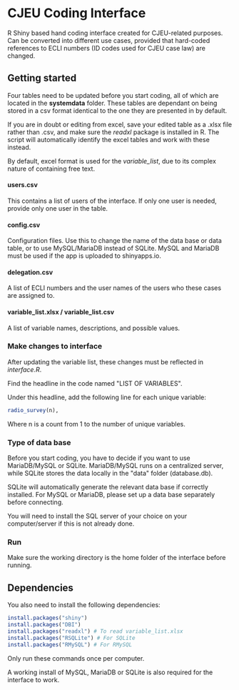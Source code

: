 # CJEU Coding Interface

R Shiny based hand coding interface created for CJEU-related purposes. Can be converted into different use
cases, provided that hard-coded references to ECLI numbers (ID codes used for CJEU case law) are changed.

## Getting started 
Four tables need to be updated before you start coding, all of which are located in the **systemdata** folder. These
tables are dependant on being stored in a csv format identical to the one they are presented in by default. 

If you are in doubt or editing from excel, save your edited table as a .xlsx file rather than .csv, and make sure the
*readxl* package is installed in R. The script will automatically identify the excel tables and work with these instead.

By default, excel format is used for the *variable_list*, due to its complex nature of containing free text.

#### users.csv
This contains a list of users of the interface. If only one user is needed, provide only one user in the table.

#### config.csv
Configuration files. Use this to change the name of the data base or data table, or to use MySQL/MariaDB instead of
SQLite. MySQL and MariaDB must be used if the app is uploaded to shinyapps.io.

#### delegation.csv
A list of ECLI numbers and the user names of the users who these cases are assigned to.

#### variable_list.xlsx / variable_list.csv
A list of variable names, descriptions, and possible values. 

### Make changes to interface
After updating the variable list, these changes must be reflected in *interface.R*.

Find the headline in the code named "LIST OF VARIABLES".

Under this headline, add the following line for each unique variable:

```R
radio_survey(n),
```

Where n is a count from 1 to the number of unique variables.

### Type of data base
Before you start coding, you have to decide if you want to use MariaDB/MySQL or SQLite. MariaDB/MySQL runs on
a centralized server, while SQLite stores the data locally in the "data" folder (database.db).

SQLite will automatically generate the relevant data base if correctly installed. For MySQL or MariaDB, please
set up a data base separately before connecting.

You will need to install the SQL server of your choice on your computer/server if this is not already done.


### Run
Make sure the working directory is the home folder of the interface before running.

## Dependencies
You also need to install the following dependencies:
```R
install.packages("shiny")
install.packages("DBI")
install.packages("readxl") # To read variable_list.xlsx
install.packages("RSQLite") # For SQLite
install.packages("RMySQL") # For RMySQL
```

Only run these commands once per computer.

A working install of MySQL, MariaDB or SQLite is also required for the interface to work.
